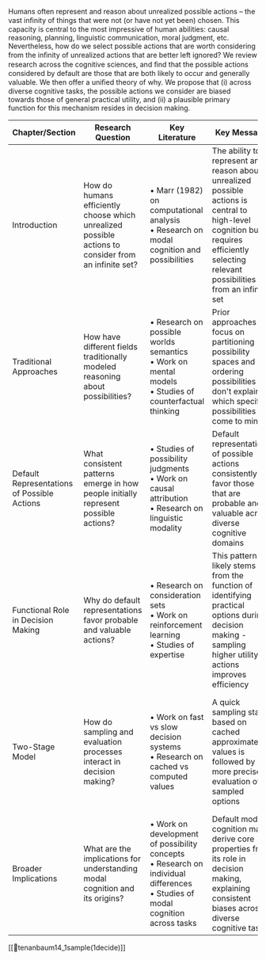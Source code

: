  Humans often represent and reason about unrealized possible actions – the vast inﬁnity of things that were not (or have not yet been) chosen. This capacity is central to the most impressive of human abilities: causal reasoning, planning, linguistic communication, moral judgment, etc. Nevertheless, how do we select possible actions that are worth considering from the inﬁnity of unrealized actions that are better left ignored? We review research across the cognitive sciences, and ﬁnd that the possible actions considered by default are those that are both likely to occur and generally valuable. We then offer a uniﬁed theory of why. We propose that (i) across diverse cognitive tasks, the possible actions we consider are biased towards those of general practical utility, and (ii) a plausible primary function for this mechanism resides in decision making.

| Chapter/Section | Research Question | Key Literature | Key Message | Technical Details/Examples |
|----------------|-------------------|----------------|--------------|------------------------|
| Introduction | How do humans efficiently choose which unrealized possible actions to consider from an infinite set? | • Marr (1982) on computational analysis<br>• Research on modal cognition and possibilities | The ability to represent and reason about unrealized possible actions is central to high-level cognition but requires efficiently selecting relevant possibilities from an infinite set | • Examples: choosing cities to move to, judging others' actions, assigning responsibility |
| Traditional Approaches | How have different fields traditionally modeled reasoning about possibilities? | • Research on possible worlds semantics<br>• Work on mental models<br>• Studies of counterfactual thinking | Prior approaches focus on partitioning possibility spaces and ordering possibilities but don't explain which specific possibilities come to mind | • Philosophical models using possible worlds<br>• Psychological work on mental models<br>• Linguistics research on modal terms |
| Default Representations of Possible Actions | What consistent patterns emerge in how people initially represent possible actions? | • Studies of possibility judgments<br>• Work on causal attribution<br>• Research on linguistic modality | Default representations of possible actions consistently favor those that are probable and valuable across diverse cognitive domains | • Children judge morally wrong actions "impossible"<br>• Causal attributions focus on probable alternatives<br>• Modal language sensitive to both probability and value |
| Functional Role in Decision Making | Why do default representations favor probable and valuable actions? | • Research on consideration sets<br>• Work on reinforcement learning<br>• Studies of expertise | This pattern likely stems from the function of identifying practical options during decision making - sampling higher utility actions improves efficiency | • Chess experts consider better moves first<br>• Consumer decisions shaped by initial consideration sets<br>• AI systems use similar sampling strategies |
| Two-Stage Model | How do sampling and evaluation processes interact in decision making? | • Work on fast vs slow decision systems<br>• Research on cached vs computed values | A quick sampling stage based on cached approximate values is followed by more precise evaluation of sampled options | • Cached values allow rapid generation of candidates<br>• Detailed evaluation only of sampled subset<br>• Balance between accuracy and computational cost |
| Broader Implications | What are the implications for understanding modal cognition and its origins? | • Work on development of possibility concepts<br>• Research on individual differences<br>• Studies of modal cognition across tasks | Default modal cognition may derive core properties from its role in decision making, explaining consistent biases across diverse cognitive tasks | • Predicts similar biases across domains<br>• Explains development of modal concepts<br>• Accounts for effects of time pressure |

[[📜tenanbaum14_1sample(1decide)]]
